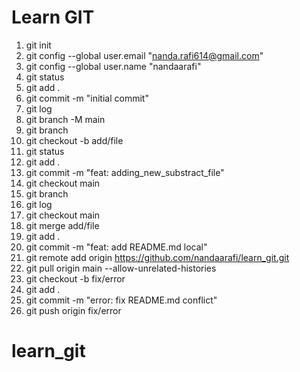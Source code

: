 # Learn GIT

1.  git init
2.  git config --global user.email "nanda.rafi614@gmail.com"
3.  git config --global user.name "nandaarafi"
4.  git status
5.  git add .
6.  git commit -m "initial commit"
7.  git log
8.  git branch -M main
9. git branch
10.  git checkout -b add/file
11.  git status
12.  git add .
13.  git commit -m "feat: adding_new_substract_file"
14.  git checkout main
15.  git branch
16.  git log
17.  git checkout main
18.  git merge add/file
19.  git add .
20.  git commit -m "feat: add README.md local"
21.  git remote add origin https://github.com/nandaarafi/learn_git.git
22.  git pull origin main --allow-unrelated-histories
23.  git checkout -b fix/error
24.  git add .
25.  git commit -m "error: fix README.md conflict"
26.  git push origin fix/error

# learn_git
